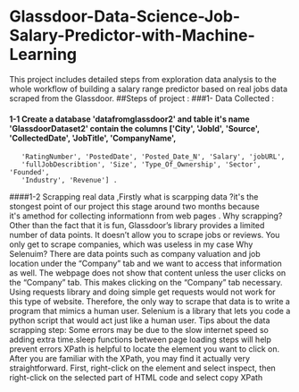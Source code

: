 # Glassdoor-Data-Science-Job-Salary-Predictor-with-Machine-Learning
This project includes detailed steps from exploration data analysis to the whole workflow of building a salary range predictor based on real jobs data scraped from the Glassdoor.
##Steps of project :
###1- Data Collected :
#### 1-1 Create a database 'datafromglassdoor2'  and table it's name 'GlassdoorDataset2' contain the columns ['City', 'JobId', 'Source', 'CollectedDate', 'JobTitle', 'CompanyName',
       'RatingNumber', 'PostedDate', 'Posted_Date_N', 'Salary', 'jobURL',
       'fullJobDescribtion', 'Size', 'Type_Of_Ownership', 'Sector', 'Founded',
       'Industry', 'Revenue'] .
####1-2 Scrapping real data ,Firstly what is scarpping data ?it's the stongest point of our project this stage around two months because  
        it's amethod for collecting informationn from web pages .
        Why scrapping?
        Other than the fact that it is fun, Glassdoor’s library provides a limited number of data points. It doesn’t allow you to scrape jobs or reviews. You only get to scrape companies, which was useless in my case
        Why Selenuim?
        There are data points such as company valuation and job location under the “Company” tab and we want to access that information as well. The webpage does not show that content unless the user clicks on the “Company” tab. This makes clicking on the “Company” tab necessary. Using requests library and doing simple get requests would not work for this type of website. Therefore, the only way to scrape that data is to write a program that mimics a human user. Selenium is a library that lets you code a python script that would act just like a human user.
        Tips about the data scrapping step:
        Some errors may be due to the slow internet speed so adding extra time.sleep functions between page loading steps will help prevent errors
        XPath is helpful to locate the element you want to click on. After you are familiar with the XPath, you may find it actually very straightforward. First, right-click on the element and select inspect, then right-click on the selected part of HTML code and select copy XPath
